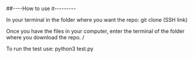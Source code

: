 ##----How to use it---------

In your terminal in the folder where you want the repo: git clone (SSH link)

Once you have the files in your computer, enter the terminal of the folder where you download the repo. /

To run the test use: python3 test.py